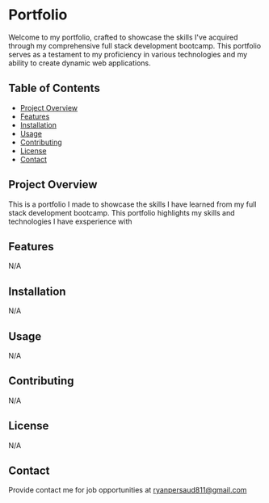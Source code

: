 # Portfolio
Welcome to my portfolio, crafted to showcase the skills I've acquired through my comprehensive full stack development bootcamp. This portfolio serves as a testament to my proficiency in various technologies and my ability to create dynamic web applications.

## Table of Contents
- [Project Overview](#project-overview)
- [Features](#features)
- [Installation](#installation)
- [Usage](#usage)
- [Contributing](#contributing)
- [License](#license)
- [Contact](#contact)

## Project Overview
This is a portfolio I made to showcase the skills I have learned from my full stack development bootcamp. This portfolio highlights my skills and technologies I have exsperience with

## Features
N/A

## Installation
N/A

## Usage
N/A

## Contributing
N/A

## License
N/A

## Contact
Provide contact me for job opportunities at ryanpersaud811@gmail.com
